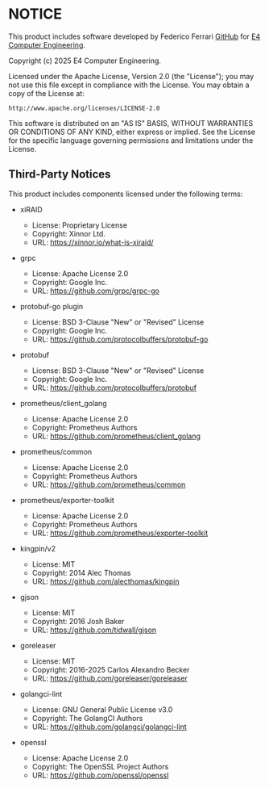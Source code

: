 # NOTICE

This product includes software developed by Federico Ferrari [GitHub](https://github.com/IronCub3) for [E4 Computer Engineering](https://www.e4company.com/).

Copyright (c) 2025 E4 Computer Engineering.

Licensed under the Apache License, Version 2.0 (the "License");
you may not use this file except in compliance with the License.
You may obtain a copy of the License at:

    http://www.apache.org/licenses/LICENSE-2.0

This software is distributed on an "AS IS" BASIS, WITHOUT WARRANTIES OR CONDITIONS OF ANY KIND, either express or implied.
See the License for the specific language governing permissions and limitations under the License.

## Third-Party Notices

This product includes components licensed under the following terms:

- xiRAID
  - License: Proprietary License
  - Copyright: Xinnor Ltd.
  - URL: <https://xinnor.io/what-is-xiraid/>

- grpc
  - License: Apache License 2.0
  - Copyright: Google Inc.
  - URL: <https://github.com/grpc/grpc-go>

- protobuf-go plugin
  - License: BSD 3-Clause "New" or "Revised" License
  - Copyright: Google Inc.
  - URL: <https://github.com/protocolbuffers/protobuf-go>

- protobuf
  - License: BSD 3-Clause "New" or "Revised" License
  - Copyright: Google Inc.
  - URL: <https://github.com/protocolbuffers/protobuf>

- prometheus/client_golang
  - License: Apache License 2.0
  - Copyright: Prometheus Authors
  - URL: <https://github.com/prometheus/client_golang>

- prometheus/common
  - License: Apache License 2.0
  - Copyright: Prometheus Authors
  - URL: <https://github.com/prometheus/common>

- prometheus/exporter-toolkit
  - License: Apache License 2.0
  - Copyright: Prometheus Authors
  - URL: <https://github.com/prometheus/exporter-toolkit>

- kingpin/v2
  - License: MIT
  - Copyright: 2014 Alec Thomas
  - URL: <https://github.com/alecthomas/kingpin>

- gjson
  - License: MIT
  - Copyright: 2016 Josh Baker
  - URL: <https://github.com/tidwall/gjson>

- goreleaser
  - License: MIT
  - Copyright: 2016-2025 Carlos Alexandro Becker
  - URL: <https://github.com/goreleaser/goreleaser>

- golangci-lint
  - License: GNU General Public License v3.0
  - Copyright: The GolangCI Authors
  - URL: <https://github.com/golangci/golangci-lint>

- openssl
  - License: Apache License 2.0
  - Copyright: The OpenSSL Project Authors
  - URL: <https://github.com/openssl/openssl>
